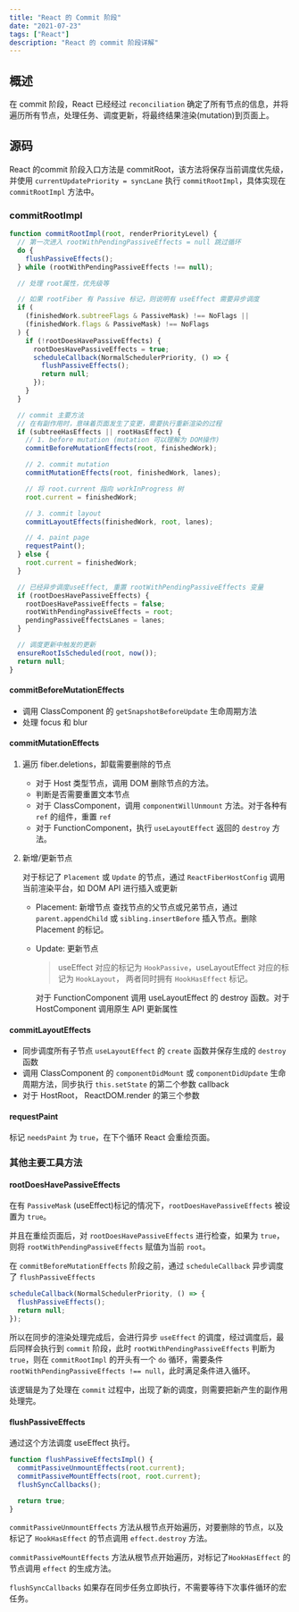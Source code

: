 ```yaml
---
title: "React 的 Commit 阶段"
date: "2021-07-23"
tags: ["React"]
description: "React 的 commit 阶段详解"
---
```


## 概述

在 commit 阶段，React 已经经过 `reconciliation` 确定了所有节点的信息，并将遍历所有节点，处理任务、调度更新，将最终结果渲染(mutation)到页面上。

## 源码

React 的commit 阶段入口方法是 commitRoot，该方法将保存当前调度优先级，并使用 `currentUpdatePriority = syncLane` 执行 `commitRootImpl`，具体实现在 `commitRootImpl` 方法中。

### commitRootImpl

```ts
function commitRootImpl(root, renderPriorityLevel) {
  // 第一次进入 rootWithPendingPassiveEffects = null 跳过循环
  do {
    flushPassiveEffects();
  } while (rootWithPendingPassiveEffects !== null);

  // 处理 root属性，优先级等

  // 如果 rootFiber 有 Passive 标记，则说明有 useEffect 需要异步调度
  if (
    (finishedWork.subtreeFlags & PassiveMask) !== NoFlags ||
    (finishedWork.flags & PassiveMask) !== NoFlags
  ) {
    if (!rootDoesHavePassiveEffects) {
      rootDoesHavePassiveEffects = true;
      scheduleCallback(NormalSchedulerPriority, () => {
        flushPassiveEffects();
        return null;
      });
    }
  }

  // commit 主要方法
  // 在有副作用时，意味着页面发生了变更，需要执行重新渲染的过程
  if (subtreeHasEffects || rootHasEffect) {
    // 1. before mutation (mutation 可以理解为 DOM操作)
    commitBeforeMutationEffects(root, finishedWork);

    // 2. commit mutation
    commitMutationEffects(root, finishedWork, lanes);

    // 将 root.current 指向 workInProgress 树
    root.current = finishedWork;

    // 3. commit layout
    commitLayoutEffects(finishedWork, root, lanes);

    // 4. paint page
    requestPaint();
  } else {
    root.current = finishedWork;
  }

  // 已经异步调度useEffect, 重置 rootWithPendingPassiveEffects 变量
  if (rootDoesHavePassiveEffects) {
    rootDoesHavePassiveEffects = false;
    rootWithPendingPassiveEffects = root;
    pendingPassiveEffectsLanes = lanes;
  }

  // 调度更新中触发的更新
  ensureRootIsScheduled(root, now());
  return null;
}
```

#### commitBeforeMutationEffects

- 调用 ClassComponent 的 `getSnapshotBeforeUpdate` 生命周期方法
- 处理 focus 和 blur

#### commitMutationEffects

1. 遍历 fiber.deletions，卸载需要删除的节点

   - 对于 Host 类型节点，调用 DOM 删除节点的方法。
   - 判断是否需要重置文本节点
   - 对于 ClassComponent，调用 `componentWillUnmount` 方法。对于各种有 `ref` 的组件，重置 `ref`
   - 对于 FunctionComponent，执行 `useLayoutEffect` 返回的 `destroy` 方法。

2. 新增/更新节点

   对于标记了 `Placement` 或 `Update` 的节点，通过 `ReactFiberHostConfig` 调用当前渲染平台，如 DOM API 进行插入或更新

   - Placement: 新增节点
     查找节点的父节点或兄弟节点，通过 `parent.appendChild` 或 `sibling.insertBefore` 插入节点。删除 Placement 的标记。
   - Update: 更新节点

     > useEffect 对应的标记为 `HookPassive`，useLayoutEffect 对应的标记为 `HookLayout`， 两者同时拥有 `HookHasEffect` 标记。

     对于 FunctionComponent 调用 useLayoutEffect 的 destroy 函数。对于 HostComponent 调用原生 API 更新属性

#### commitLayoutEffects

- 同步调度所有子节点 `useLayoutEffect` 的 `create` 函数并保存生成的 `destroy` 函数
- 调用 ClassComponent 的 `componentDidMount` 或 `componentDidUpdate` 生命周期方法，同步执行 `this.setState` 的第二个参数 callback
- 对于 HostRoot， ReactDOM.render 的第三个参数

#### requestPaint

标记 `needsPaint` 为 `true`，在下个循环 React 会重绘页面。

### 其他主要工具方法

#### rootDoesHavePassiveEffects

在有 `PassiveMask` (useEffect)标记的情况下，`rootDoesHavePassiveEffects` 被设置为 `true`。

并且在重绘页面后，对 `rootDoesHavePassiveEffects` 进行检查，如果为 `true`，则将 `rootWithPendingPassiveEffects` 赋值为当前 `root`。

在 `commitBeforeMutationEffects` 阶段之前，通过 `scheduleCallback` 异步调度了 `flushPassiveEffects`

```ts
scheduleCallback(NormalSchedulerPriority, () => {
  flushPassiveEffects();
  return null;
});
```

所以在同步的渲染处理完成后，会进行异步 `useEffect` 的调度，经过调度后，最后同样会执行到 `commit` 阶段，此时 `rootWithPendingPassiveEffects` 判断为 `true`，则在 `commitRootImpl` 的开头有一个 `do` 循环，需要条件 `rootWithPendingPassiveEffects !== null`，此时满足条件进入循环。

该逻辑是为了处理在 `commit` 过程中，出现了新的调度，则需要把新产生的副作用处理完。

#### flushPassiveEffects

通过这个方法调度 useEffect 执行。

```ts
function flushPassiveEffectsImpl() {
  commitPassiveUnmountEffects(root.current);
  commitPassiveMountEffects(root, root.current);
  flushSyncCallbacks();

  return true;
}
```

`commitPassiveUnmountEffects` 方法从根节点开始遍历，对要删除的节点，以及标记了 `HookHasEffect` 的节点调用 `effect.destroy` 方法。

`commitPassiveMountEffects` 方法从根节点开始遍历，对标记了`HookHasEffect` 的节点调用 `effect` 的生成方法。

`flushSyncCallbacks` 如果存在同步任务立即执行，不需要等待下次事件循环的宏任务。
